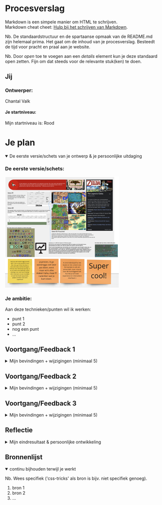 # Procesverslag
Markdown is een simpele manier om HTML te schrijven.  
Markdown cheat cheet: [Hulp bij het schrijven van Markdown](https://github.com/adam-p/markdown-here/wiki/Markdown-Cheatsheet).

Nb. De standaardstructuur en de spartaanse opmaak van de README.md zijn helemaal prima. Het gaat om de inhoud van je procesverslag. Besteedt de tijd voor pracht en praal aan je website.

Nb. Door *open* toe te voegen aan een *details* element kun je deze standaard open zetten. Fijn om dat steeds voor de relevante stuk(ken) te doen.





## Jij

### Ontwerper:
Chantal Valk

#### Je startniveau:
Mijn startniveau is: Rood





# Je plan

<details open>
  <summary>De eerste versie/schets van je ontwerp & je persoonlijke uitdaging</summary>

  ### De eerste versie/schets:
  <img src="readme-images/Plan.png" width="375px" alt="eerste versie/schets">
  <img src="readme-images/feedbackPlan.png" width="375px" alt="eerste versie/schets">

  ### Je ambitie: 
  Aan deze technieken/punten wil ik werken:
  - punt 1
  - punt 2
  - nog een punt
  - ...
 
</details>




## Voortgang/Feedback 1

<details>
  <summary>Mijn bevindingen + wijzigingen (minimaal 5)</summary>

  ### Bevinding 1:
  Omschrijving van wat er nog niet orde was (tekst en afbeeding(en)).
  Layout animatie problemen:
  Aan de slag geweest met translateY op de poster image om zo de achtergrond te bewegen. Hier ben ik van afgestapt omdat dit een hele lap met animatie's en delay's zou opleveren die ik later slecht zou kunnen aanpassen / begrijpen omdat alles door elkaar heen zou werken. (omhoog, omlaag, links rechts en stops inbouwen waarin link stilstaat.) Ik durfde dus niet verder te bouwen aan deze oplossing en kreeg ook de tips om dat niet zo te doen.
  Lang nagedacht over een andere manier om het aan te pakken of een hele andere oplossing te maken.
  Zie image: <img src="readme-images/animatie.png" width="375px" alt="eerste animatie">


  #### oplossing:
  Beschrijving hoe je het hebt hebt opgelost of als het niet gelukt is hoe je het zou oplossen (tekst en afbeeding(en)).



  ### Bevinding 2:
  Omschrijving van wat er nog niet orde was (tekst en afbeeding(en)).
  Layout animatie problemen:
  Vervolgens heb ik om hulp gevraagd bij Aanne en die kwam met de volgende oplossing:
  <img src="readme-images/sanne.png" width="375px" alt="eerste animatie">
  Hier lukte het helaas niet om het scherm te bewegen, na een aantal keer proberen kreeg ik nogsteeds na de #id te selecteren een lege pagina te zien omdat de browser aangaf de pagina niet te kunnen vinden. Terwijl een leeg #id altijd op dezelfde pagina hoort te blijven als linkje en je niet hoort weg te sturen. ik kon helaas dit niet meer uitvragen aan sanne omdat ik erg ziek ben geworden diezelfde middag.

  #### oplossing:
  Beschrijving hoe je het hebt hebt opgelost of als het niet gelukt is hoe je het zou oplossen (tekst en afbeeding(en)).
  Uiteindelijk heb ik hulp gevraagd bij een studiegenoot die mij javascript aanraden. Dit heb ik gebruikt om de layout te bewegen met een forloop. Door middel van een timeOut kan de animatie gekoppeld worden met tijd. Elke iteratie is een aantal milliseconden. Tussen de 1-100 iteraties kan link naar links lopen, tussen de 101-200 naar beneden enzovoort. Ook is het mogelijk om de image van link te vervangen na een aantal iteraties.



  ### Bevinding 3:
  ...

</details>




## Voortgang/Feedback 2

<details>
  <summary>Mijn bevindingen + wijzigingen (minimaal 5)</summary>
  
  ### Bevinding 1:
  Omschrijving van wat er nog niet orde was (tekst en afbeeding(en)).
  

  #### oplossing:
  Beschrijving hoe je het hebt hebt opgelost of als het niet gelukt is hoe je het zou oplossen (tekst en afbeeding(en)).



  ### Bevinding 2:
  Omschrijving van wat er nog niet orde was (tekst en afbeeding(en)).

  #### oplossing:
  Beschrijving hoe je het hebt hebt opgelost of als het niet gelukt is hoe je het zou oplossen (tekst en afbeeding(en)).



  ### Bevinding 3:
  ...

</details>



## Voortgang/Feedback 3

<details>
  <summary>Mijn bevindingen + wijzigingen (minimaal 5)</summary>
  
  ### Bevinding 1:
  Omschrijving van wat er nog niet orde was (tekst en afbeeding(en)).

  #### oplossing:
  Beschrijving hoe je het hebt hebt opgelost of als het niet gelukt is hoe je het zou oplossen (tekst en afbeeding(en)).



  ### Bevinding 2:
  Omschrijving van wat er nog niet orde was (tekst en afbeeding(en)).

  #### oplossing:
  Beschrijving hoe je het hebt hebt opgelost of als het niet gelukt is hoe je het zou oplossen (tekst en afbeeding(en)).



  ### Bevinding 3:
  ...

</details>




## Reflectie

<details>
  <summary>Mijn eindresultaat & persoonlijke ontwikkeling</summary>

  ### Je uitkomst - karakteristiek screenshot(s):
  <img src="readme-images/dummy-plaatje.jpg" width="375px" alt="final ontwerp">


  ### Dit ging goed/Heb ik geleerd: 
  Korte omschrijving met plaatje(s)

  <img src="readme-images/dummy-plaatje.jpg" width="375px" alt="top">


  ### Dit was lastig/Is niet gelukt:
  Korte omschrijving met plaatje(s)

  <img src="readme-images/dummy-plaatje.jpg" width="375px" alt="bummer">
</details>





## Bronnenlijst

<details open>
<summary>continu bijhouden terwijl je werkt</summary>

Nb. Wees specifiek ('css-tricks' als bron is bijv. niet specifiek genoeg).

1. bron 1
2. bron 2
3. ...

</details>